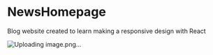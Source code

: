 # NewsHomepage
Blog website created to learn making a responsive design with React


![Uploading image.png…]()


